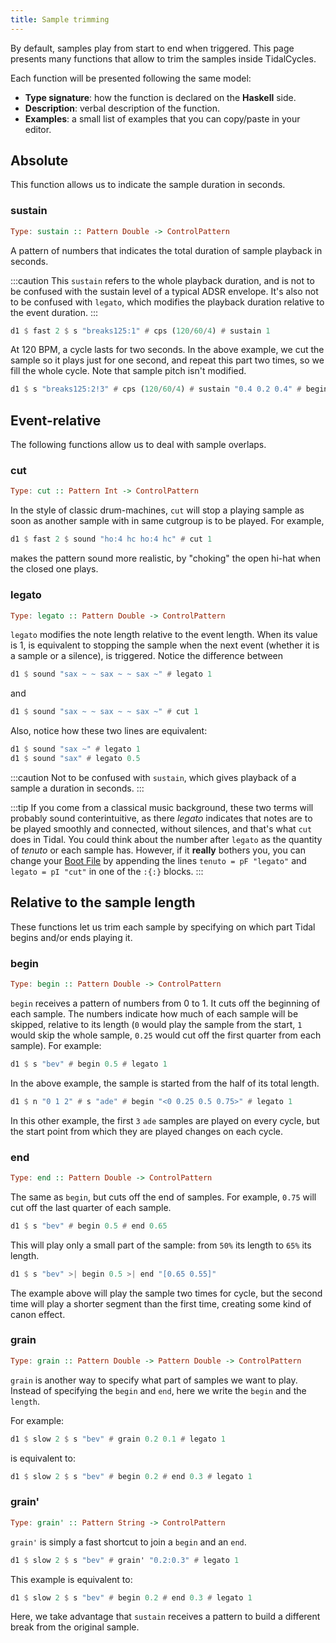 ```yaml
---
title: Sample trimming
---
```


By default, samples play from start to end when triggered. This page presents many functions that allow to trim the samples inside TidalCycles.

Each function will be presented following the same model:
* **Type signature**: how the function is declared on the **Haskell** side.
* **Description**: verbal description of the function.
* **Examples**: a small list of examples that you can copy/paste in your editor.

## Absolute

This function allows us to indicate the sample duration in seconds.

### sustain

```haskell
Type: sustain :: Pattern Double -> ControlPattern
```

A pattern of numbers that indicates the total duration of sample playback in seconds.

:::caution
This `sustain` refers to the whole playback duration, and is not to be confused with the sustain level of a typical ADSR envelope.
It's also not to be confused with `legato`, which modifies the playback duration relative to the event duration.
:::

```haskell
d1 $ fast 2 $ s "breaks125:1" # cps (120/60/4) # sustain 1
```

At 120 BPM, a cycle lasts for two seconds. In the above example, we cut the sample so it plays just for one second, and repeat this part two times, so we fill the whole cycle. Note that sample pitch isn't modified.

```haskell
d1 $ s "breaks125:2!3" # cps (120/60/4) # sustain "0.4 0.2 0.4" # begin "0 0 0.4"
```

## Event-relative

The following functions allow us to deal with sample overlaps.

### cut

```haskell
Type: cut :: Pattern Int -> ControlPattern
```

In the style of classic drum-machines, `cut` will stop a playing sample as soon as another sample with in same cutgroup is to be played. For example,

```haskell
d1 $ fast 2 $ sound "ho:4 hc ho:4 hc" # cut 1
```

makes the pattern sound more realistic, by "choking" the open hi-hat when the closed one plays. 

### legato

```haskell
Type: legato :: Pattern Double -> ControlPattern
```

`legato` modifies the note length relative to the event length. When its value is 1, is equivalent to stopping the sample when the next event (whether it is a sample or a silence), is triggered. Notice the difference between

```haskell
d1 $ sound "sax ~ ~ sax ~ ~ sax ~" # legato 1
```

and

```haskell
d1 $ sound "sax ~ ~ sax ~ ~ sax ~" # cut 1
```

Also, notice how these two lines are equivalent:
```haskell
d1 $ sound "sax ~" # legato 1
d1 $ sound "sax" # legato 0.5
```

:::caution
Not to be confused with `sustain`, which gives playback of a sample a duration in seconds.
:::

:::tip
If you come from a classical music background, these two terms will probably sound conterintuitive, as there *legato* indicates that notes are to be played smoothly and connected, without silences, and that's what `cut` does in Tidal. You could think about the number after `legato` as the quantity of *tenuto* or each sample has. However, if it **really** bothers you, you can change your [Boot File](https://tidalcycles.org/docs/configuration/boot-tidal/) by appending the lines `tenuto = pF "legato"` and `legato = pI "cut"` in one of the `:{:}` blocks.
:::

## Relative to the sample length

These functions let us trim each sample by specifying on which part Tidal begins and/or ends playing it.

### begin

```haskell
Type: begin :: Pattern Double -> ControlPattern
```

`begin` receives a pattern of numbers from 0 to 1. It cuts off the beginning of each sample. The numbers indicate how much of each sample will be skipped, relative to its length (`0` would play the sample from the start, `1` would skip the whole sample, `0.25` would cut off the first quarter from each sample). For example:

```haskell
d1 $ s "bev" # begin 0.5 # legato 1
```

In the above example, the sample is started from the half of its total length.

```haskell
d1 $ n "0 1 2" # s "ade" # begin "<0 0.25 0.5 0.75>" # legato 1
```

In this other example, the first `3` `ade` samples are played on every cycle, but the start point from which they are played changes on each cycle.

### end

```haskell
Type: end :: Pattern Double -> ControlPattern
```

The same as `begin`, but cuts off the end of samples. For example, `0.75` will cut off the last quarter of each sample.

```haskell
d1 $ s "bev" # begin 0.5 # end 0.65
```

This will play only a small part of the sample: from `50%` its length to `65%` its length.

```haskell
d1 $ s "bev" >| begin 0.5 >| end "[0.65 0.55]"
```

The example above will play the sample two times for cycle, but the second time will play a shorter segment than the first time, creating some kind of canon effect.

### grain

```haskell
Type: grain :: Pattern Double -> Pattern Double -> ControlPattern
```

`grain` is another way to specify what part of samples we want to play. Instead of specifying the `begin` and `end`, here we write the `begin` and the `length`.

For example:

```haskell
d1 $ slow 2 $ s "bev" # grain 0.2 0.1 # legato 1
```

is equivalent to:

```haskell
d1 $ slow 2 $ s "bev" # begin 0.2 # end 0.3 # legato 1
```

### grain'

```haskell
Type: grain' :: Pattern String -> ControlPattern
```

`grain'` is simply a fast shortcut to join a `begin` and an `end`.

```haskell
d1 $ slow 2 $ s "bev" # grain' "0.2:0.3" # legato 1
```

This example is equivalent to:

```haskell
d1 $ slow 2 $ s "bev" # begin 0.2 # end 0.3 # legato 1
```

Here, we take advantage that `sustain` receives a pattern to build a different break from the original sample.
